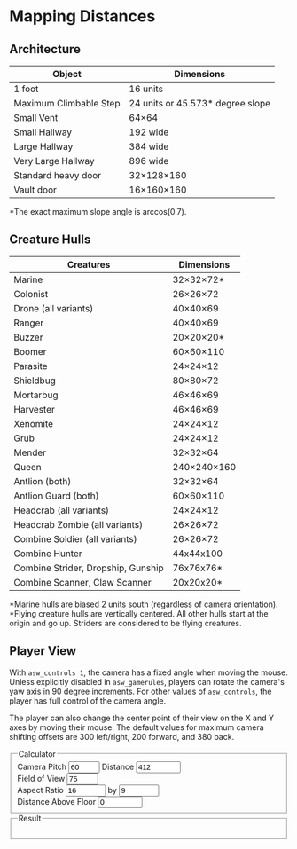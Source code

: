 # Mapping Distances

## Architecture

| Object | Dimensions |
|---|---|
| 1 foot | 16 units |
| Maximum Climbable Step | 24 units or 45.573\* degree slope |
| Small Vent | 64×64 |
| Small Hallway | 192 wide |
| Large Hallway | 384 wide |
| Very Large Hallway | 896 wide |
| Standard heavy door | 32×128×160 |
| Vault door | 16×160×160 |

\*The exact maximum slope angle is arccos(0.7).

## Creature Hulls

| Creatures | Dimensions |
|---|---|
| Marine | 32×32×72\* |
| Colonist | 26×26×72 |
| Drone (all variants) | 40×40×69 |
| Ranger | 40×40×69 |
| Buzzer | 20×20×20\* |
| Boomer | 60×60×110 |
| Parasite | 24×24×12 |
| Shieldbug | 80×80×72 |
| Mortarbug | 46×46×69 |
| Harvester | 46×46×69 |
| Xenomite | 24×24×12 |
| Grub | 24×24×12 |
| Mender | 32×32×64 |
| Queen | 240×240×160 |
| Antlion (both) | 32×32×64 |
| Antlion Guard (both) | 60×60×110 |
| Headcrab (all variants) | 24×24×12 |
| Headcrab Zombie (all variants) | 26×26×72 |
| Combine Soldier (all variants) | 26×26×72 |
| Combine Hunter | 44x44x100 |
| Combine Strider, Dropship, Gunship | 76x76x76\* |
| Combine Scanner, Claw Scanner | 20x20x20\* |

\*Marine hulls are biased 2 units south (regardless of camera orientation).  
\*Flying creature hulls are vertically centered. All other hulls start at the origin and go up. Striders are considered to be flying creatures.

## Player View

With `asw_controls 1`, the camera has a fixed angle when moving the mouse. Unless explicitly disabled in `asw_gamerules`, players can rotate the camera's yaw axis in 90 degree increments. For other values of `asw_controls`, the player has full control of the camera angle.

The player can also change the center point of their view on the X and Y axes by moving their mouse. The default values for maximum camera shifting offsets are 300 left/right, 200 forward, and 380 back.

<form id="calculator" class="d-flex">
<fieldset class="flex-item-equal"><legend>Calculator</legend>
<label>Camera Pitch <input type="number" min="0" max="90" id="pitch" value="60" size="5" tabindex="0" required></label>
<label>Distance <input type="number" min="0" max="10000" id="dist" value="412" size="5" tabindex="0" required></label><br>
<label>Field of View <input type="number" min="20" max="75" id="fov" value="75" size="5" tabindex="0" required></label><br>
<label>Aspect Ratio <input type="number" min="1" max="1000" id="aspect_w" value="16" size="5" tabindex="0" required></label>
<label>by <input type="number" min="1" max="1000" id="aspect_h" value="9" size="5" tabindex="0" required></label><br>
<label>Distance Above Floor <input type="number" min="-8192" max="8192" id="test_z" value="0" size="5" tabindex="0" required></label>
</fieldset>
<fieldset class="flex-item-equal"><legend>Result</legend>
<p id="result1"></p>
<p id="result2"></p>
</fieldset>
</form>
<script>
const inputs = {};
["calculator", "result1", "result2", "pitch", "dist", "fov", "aspect_w", "aspect_h", "test_z"].forEach(name => {
	const el = document.getElementById(name);
	inputs[name] = el;
	if (el.nodeName === "INPUT") {
		el.addEventListener("input", recalculate, false);
	}
});
function recalculate() {
	if (!inputs.calculator.reportValidity()) {
		return;
	}
	const pitch = Math.PI - inputs.pitch.valueAsNumber * Math.PI / 180;
	const camOffsetY = -inputs.dist.valueAsNumber * Math.cos(pitch); // camera -> feet
	const camOffsetZ = -inputs.dist.valueAsNumber * Math.sin(pitch); // camera -> feet
	const aspect = inputs.aspect_w.valueAsNumber / inputs.aspect_h.valueAsNumber;
	const halfFOVY = inputs.fov.valueAsNumber * Math.PI / 360;
	const halfFOVX = Math.atan(aspect * Math.tan(halfFOVY));
	const angleTop = pitch + halfFOVY; // +z sin, +y cos
	const angleBottom = pitch - halfFOVY; // +z sin, +y cos
	const testZ = inputs.test_z.valueAsNumber + camOffsetZ; // camera -> floor
	const floorTopY = testZ / Math.tan(angleTop) - camOffsetY;
	const floorBottomY = testZ / Math.tan(angleBottom) - camOffsetY;
	const floorTopX = -testZ * Math.sin(halfFOVX) / Math.sin(angleTop);
	const floorBottomX = -testZ * Math.sin(halfFOVX) / Math.sin(angleBottom);
	if (floorTopY <= floorBottomY) {
		inputs.result1.textContent = "The player cannot see a floor that is " + inputs.test_z.valueAsNumber.toFixed(1) + " units above their feet.";
		inputs.result2.textContent = "";
	} else {
		inputs.result1.textContent = "The player can see a floor that is " + inputs.test_z.valueAsNumber.toFixed(1) + " units above their feet from " + floorTopY.toFixed(1) + " units in front of them to " + (-floorBottomY).toFixed(1) + " units behind them.";
		inputs.result2.textContent = "At the far end, the player can see " + floorTopX.toFixed(1) + " units to the left and right on the floor, and at the near end, the player can see " + floorBottomX.toFixed(1) + " units to the left and right on the floor.";
	}
}
recalculate();
</script>

